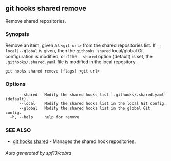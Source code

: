 ## git hooks shared remove

Remove shared repositories.

### Synopsis

Remove an item, given as `<git-url>` from the shared repositories list.
If `--local|--global` is given, then the `githooks.shared` local/global
Git configuration is modified, or if the `--shared` option (default) is set, the `.githooks/.shared.yaml`
file is modified in the local repository.

```
git hooks shared remove [flags] <git-url>
```

### Options

```
      --shared   Modify the shared hooks list `.githooks/.shared.yaml` (default).
      --local    Modify the shared hooks list in the local Git config.
      --global   Modify the shared hooks list in the global Git config.
  -h, --help     help for remove
```

### SEE ALSO

* [git hooks shared](git_hooks_shared.md)	 - Manages the shared hook repositories.

###### Auto generated by spf13/cobra 
